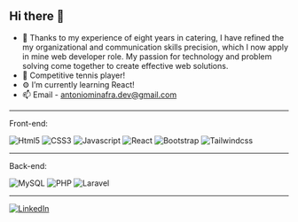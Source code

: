 ## Hi there 👋

- 👋 Thanks to my experience of eight years in catering, I have refined the my organizational and communication skills precision, which I now apply in mine web developer role. My passion for technology and problem solving come together to create effective web solutions.
- 🏸 Competitive tennis player!
- ⚙️ I’m currently learning React!
- 📫 Email - antoniominafra.dev@gmail.com

<hr />
    Front-end:
<p>
   <img alt="Html5" src="https://img.shields.io/badge/HTML5-e64e03?style=flat-square&logo=html5&logoColor=white" />
   <img alt="CSS3" src="https://img.shields.io/badge/CSS3-1572B6?style=flat-square&logo=css3&logoColor=white" />
   <img alt="Javascript" src="https://img.shields.io/badge/JavaScript-323330?style=flat-square&logo=javascript&logoColor=F7DF1E" />
   <img alt="React" src="https://img.shields.io/badge/React-20232A?style=flat-square&logo=react&logoColor=61DAFB" />
   <img alt="Bootstrap" src="https://img.shields.io/badge/Bootstrap-9b1fde?style=flat-square&logo=bootstrap&logoColor=white" />
   <img alt="Tailwindcss" src="https://img.shields.io/badge/TailwindCSS-1e04c9?style=flat-square&logo=tailwindcss3&logoColor=white" />
   <!-- <img alt="VueJS" src="https://img.shields.io/badge/Vue.js-35495E?style=flat-square&logo=vuedotjs&logoColor=4FC08D" /> -->
</p>
  <hr />
  Back-end:
<p>
  <img alt="MySQL" src="https://img.shields.io/badge/MySQL-005C84?style=flat-square&logo=mysql&logoColor=white" />
  <img alt="PHP" src="https://img.shields.io/badge/PHP-777BB4?style=flat-square&logo=php&logoColor=white" />
  <img alt="Laravel" src="https://img.shields.io/badge/Laravel-C72525?style=flat-square&logo=laravel&logoColor=white" />
  <!--
  <img alt="Expressjs" src="https://img.shields.io/badge/Express.js-B9B900?style=flat-square&logo=express&logoColor=white" />
  <img alt="Nodejs" src="https://img.shields.io/badge/-Nodejs-43853d?style=flat-square&logo=Node.js&logoColor=white" />
   -->
</p>
<hr />

<p><a href="https://www.linkedin.com/in/antonio-minafra-webdeveloper/" target="_blank"><img alt="LinkedIn" src="https://img.shields.io/badge/linkedin-%230077B5.svg?&style=for-the-badge&logo=linkedin&logoColor=white" /></a></p>